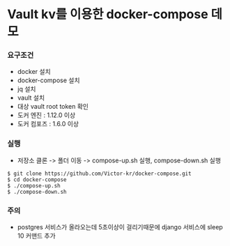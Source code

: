# Vault kv를 이용한 docker-compose 데모

### 요구조건
- docker 설치
- docker-compose 설치
- jq 설치
- vault 설치
- 대상 vault root token 확인
- 도커 엔진 : 1.12.0 이상
- 도커 컴포즈 : 1.6.0 이상

### 실행

- 저장소 클론 -> 폴더 이동 -> compose-up.sh 실행, compose-down.sh 실행

```
$ git clone https://github.com/Victor-kr/docker-compose.git
$ cd docker-compose
$ ./compose-up.sh
$ ./compose-down.sh
```


### 주의
- postgres 서비스가 올라오는데 5초이상이 걸리기때문에 django 서비스에 sleep 10 커맨드 추가
